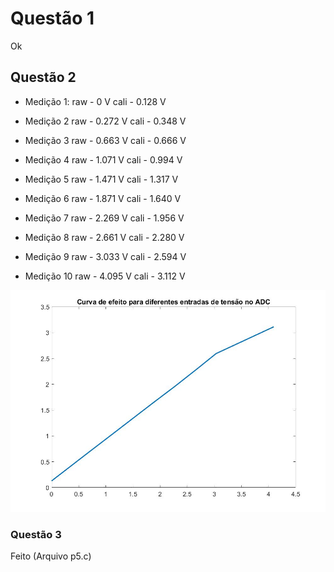 # Questão 1

Ok

## Questão 2

* Medição 1:
raw - 0 V
cali - 0.128 V

* Medição 2
raw - 0.272 V
cali - 0.348 V

* Medição 3
raw - 0.663 V
cali - 0.666 V

* Medição 4
raw - 1.071 V
cali - 0.994 V

* Medição 5
raw - 1.471 V
cali - 1.317 V

* Medição 6
raw - 1.871 V
cali - 1.640 V

* Medição 7
raw - 2.269 V
cali - 1.956 V

* Medição 8
raw - 2.661 V
cali - 2.280 V

* Medição 9 
raw - 3.033 V
cali - 2.594 V

* Medição 10
raw - 4.095 V
cali - 3.112 V

![alt text](img/curva.jpg)

### Questão 3
Feito (Arquivo p5.c)

